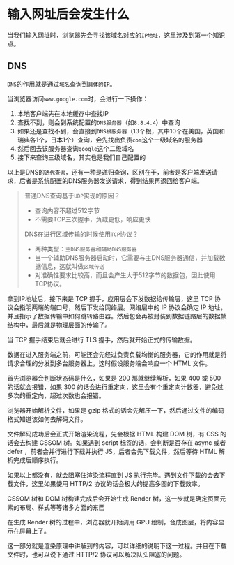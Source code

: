 # 输入网址后会发生什么

当我们输入网址时，浏览器先会寻找该域名对应的`IP地址`，这里涉及到第一个知识点。

## DNS

`DNS`的作用就是通过`域名`查询到`具体的IP`。

当浏览器访问`www.google.com`时，会进行一下操作：
1. 本地客户端先在本地缓存中查找IP
2. 查找不到，则会到系统配置的`DNS服务器`（如`8.8.4.4`）中查询
3. 如果还是查找不到，会直接到`DNS根服务器`（13个根，其中10个在美国，英国和瑞典各1个，日本1个）查询，会先找出负责`com`这个一级域名的服务器
4. 然后回去该服务器查询`google`这个二级域名
5. 接下来查询三级域名，其实也是我们自己配置的

以上是DNS的`迭代查询`，还有一种是递归查询，区别在于，前者是客户端发送请求，后者是系统配置的DNS服务器发送请求，得到结果再返回给客户端。

>普通DNS查询基于`UDP`实现的原因？
> - 查询内容不超过512字节
> - 不需要TCP三次握手，负载更低，响应更快
>
>DNS在进行区域传输的时候使用`TCP`协议？
> - 两种类型：`主DNS服务器`和`辅助DNS服务器`
> - 当一个辅助DNS服务器启动时，它需要与主DNS服务器通信，并加载数据信息，这就叫做`区域传送`
> - 对准确性要求比较高，而且会产生大于512字节的数据包，因此使用TCP协议。

拿到IP地址后，接下来是 TCP 握手，应用层会下发数据给传输层，这里 TCP 协议会指明两端的端口号，然后下发给网络层。网络层中的 IP 协议会确定 IP 地址，并且指示了数据传输中如何跳转路由器。然后包会再被封装到数据链路层的数据帧结构中，最后就是物理层面的传输了。

当 TCP 握手结束后就会进行 TLS 握手，然后就开始正式的传输数据。

数据在进入服务端之前，可能还会先经过负责负载均衡的服务器，它的作用就是将请求合理的分发到多台服务器上，这时假设服务端会响应一个 HTML 文件。

首先浏览器会判断状态码是什么，如果是 200 那就继续解析，如果 400 或 500 的话就会报错，如果 300 的话会进行重定向，这里会有个重定向计数器，避免过多次的重定向，超过次数也会报错。

浏览器开始解析文件，如果是 gzip 格式的话会先解压一下，然后通过文件的编码格式知道该如何去解码文件。

文件解码成功后会正式开始渲染流程，先会根据 HTML 构建 DOM 树，有 CSS 的话会去构建 CSSOM 树。如果遇到 script 标签的话，会判断是否存在 async 或者 defer ，前者会并行进行下载并执行 JS，后者会先下载文件，然后等待 HTML 解析完成后顺序执行。

如果以上都没有，就会阻塞住渲染流程直到 JS 执行完毕。遇到文件下载的会去下载文件，这里如果使用 HTTP/2 协议的话会极大的提高多图的下载效率。

CSSOM 树和 DOM 树构建完成后会开始生成 Render 树，这一步就是确定页面元素的布局、样式等等诸多方面的东西

在生成 Render 树的过程中，浏览器就开始调用 GPU 绘制，合成图层，将内容显示在屏幕上了。

这一部分就是渲染原理中讲解到的内容，可以详细的说明下这一过程。并且在下载文件时，也可以说下通过 HTTP/2 协议可以解决队头阻塞的问题。